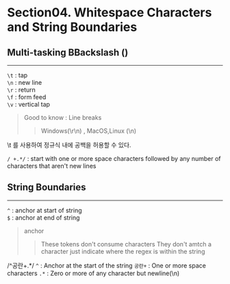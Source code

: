 # Section04. Whitespace Characters and String Boundaries

## Multi-tasking BBackslash (\)
---

`\t` : tap   
`\n` : new line   
`\r` : return   
`\f` : form feed   
`\v` : vertical tap   


> Good to know : Line breaks
>> Windows(\r\n) , MacOS,Linux (\n)

\t 를 사용하여 정규식 내에 공백을 허용할 수 있다.

`/ +.*/` : start with one or more space characters followed by any number of characters that aren't new lines


## String Boundaries
---

`^` : anchor at start of string   
`$` : anchor at end of string   
 
> anchor
>> These tokens don't consume characters
>> They don't amtch a character just indicate where the regex is within the string


/^공란+.*/
`^` : Anchor at the start of the string
`공란+` : One or more space characters
`.*` : Zero or more of any character but newline(\n)
